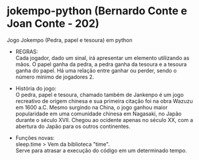 # jokempo-python (Bernardo Conte e Joan Conte - 202)
Jogo Jokempo (Pedra, papel e tesoura) em python

- REGRAS: <br>
Cada jogador, dado um sinal, irá apresentar um elemento utilizando as mãos. O papel ganha da pedra, a pedra ganha da tesoura e a tesoura ganha do papel. Há uma relação entre ganhar ou perder, sendo o número mínimo de jogadores 2.

- História do jogo: <br>
O pedra, papel e tesoura, chamado também de Jankenpo é um jogo recreativo de origem chinesa e sua primeira citação foi na obra Wazuzu em 1600 a.C. Mesmo surgindo na China, o jogo ganhou maior popularidade em uma comunidade chinesa em Nagasaki, no Japão durante o século XVII. Chegou ao ocidente apenas no século XX, com a abertura do Japão para os outros continentes.

- Funções novas: <br>
sleep.time > Vem da biblioteca "time". <br>
Serve para atrasar a execução do código em um determinado tempo.


 
